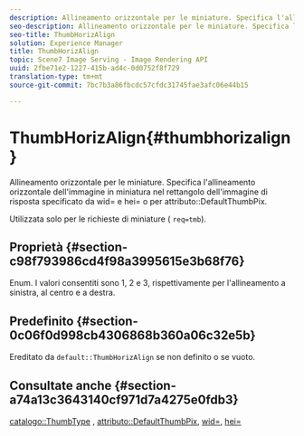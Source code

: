```yaml
---
description: Allineamento orizzontale per le miniature. Specifica l'allineamento orizzontale dell'immagine in miniatura nel rettangolo dell'immagine di risposta specificato da wid= e hei= oppure dall'attributo DefaultThumbPix.
seo-description: Allineamento orizzontale per le miniature. Specifica l'allineamento orizzontale dell'immagine in miniatura nel rettangolo dell'immagine di risposta specificato da wid= e hei= oppure dall'attributo DefaultThumbPix.
seo-title: ThumbHorizAlign
solution: Experience Manager
title: ThumbHorizAlign
topic: Scene7 Image Serving - Image Rendering API
uuid: 2fbe71e2-1227-415b-ad4c-0d0752f8f729
translation-type: tm+mt
source-git-commit: 7bc7b3a86fbcdc57cfdc31745fae3afc06e44b15

---
```



# ThumbHorizAlign{#thumbhorizalign}

Allineamento orizzontale per le miniature. Specifica l&#39;allineamento orizzontale dell&#39;immagine in miniatura nel rettangolo dell&#39;immagine di risposta specificato da wid= e hei= o per attributo::DefaultThumbPix.

Utilizzata solo per le richieste di miniature ( `req=tmb`).

## Proprietà {#section-c98f793986cd4f98a3995615e3b68f76}

Enum. I valori consentiti sono 1, 2 e 3, rispettivamente per l&#39;allineamento a sinistra, al centro e a destra.

## Predefinito {#section-0c06f0d998cb4306868b360a06c32e5b}

Ereditato da `default::ThumbHorizAlign` se non definito o se vuoto.

## Consultate anche {#section-a74a13c3643140cf971d7a4275e0fdb3}

[catalogo::ThumbType](../../../../../is-api/image-catalog/image-serving-api-ref/c-image-catalog-reference/c-image-svg-data-reference/c-image-data-reference/r-thumbtype-cat.md#reference-41149ddffc8749cba2f8d9c8e2611e03) , [attributo::DefaultThumbPix](../../../../../is-api/image-catalog/image-serving-api-ref/c-image-catalog-reference/c-attributes-reference/r-defaultthumbpix.md#reference-cf52bb74bed2466e8bc8adb0cacd6141), [wid=](../../../../../is-api/http-ref/image-serving-api-ref/c-http-protocol-reference/c-command-reference/r-is-http-wid.md#reference-bfeadcb67bf4485f851eb21345527e47), [hei=](../../../../../is-api/http-ref/image-serving-api-ref/c-http-protocol-reference/c-command-reference/r-is-http-hei.md#reference-6d6f556ccc0e4b98a815e8a5c1944a96)
